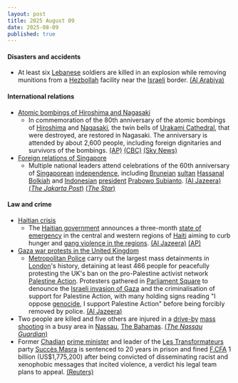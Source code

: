 ```yaml
---
layout: post
title: 2025 August 09
date: 2025-08-09
published: true
---
```



#### Disasters and accidents

* At least six [Lebanese](https://en.wikipedia.org/wiki/Lebanon "Lebanon") soldiers are killed in an explosion while removing munitions from a [Hezbollah](https://en.wikipedia.org/wiki/Hezbollah "Hezbollah") facility near the [Israeli](https://en.wikipedia.org/wiki/Israel%E2%80%93Lebanon_border "Israel–Lebanon border") border. [(Al Arabiya)](https://english.alarabiya.net/News/middle-east/2025/08/09/munitions-blast-in-hezbollah-site-kills-5-lebanese-troops-military-source-)

#### International relations

* [Atomic bombings of Hiroshima and Nagasaki](https://en.wikipedia.org/wiki/Atomic_bombings_of_Hiroshima_and_Nagasaki "Atomic bombings of Hiroshima and Nagasaki")
  * In commemoration of the 80th anniversary of the atomic bombings of [Hiroshima](https://en.wikipedia.org/wiki/Hiroshima "Hiroshima") and [Nagasaki](https://en.wikipedia.org/wiki/Nagasaki "Nagasaki"), the twin bells of [Urakami Cathedral](https://en.wikipedia.org/wiki/Urakami_Cathedral "Urakami Cathedral"), that were destroyed, are restored in Nagasaki. The anniversary is attended by about 2,600 people, including foreign dignitaries and survivors of the bombings. [(AP)](https://apnews.com/article/japan-nagasaki-atomic-bombing-anniversary-wwii-ceremony-409af035fc6ca4834f5102592e8d464b) [(CBC)](https://www.cbc.ca/news/world/japan-hiroshima-80th-anniversary-august-9-1.7605183) [(Sky News)](https://news.sky.com/story/survivors-relatives-pledge-to-make-nagasaki-the-last-ever-atomic-bomb-site-on-80th-anniversary-13408947)
* [Foreign relations of Singapore](https://en.wikipedia.org/wiki/Foreign_relations_of_Singapore "Foreign relations of Singapore")
  * Multiple national leaders attend celebrations of the 60th anniversary of [Singaporean](https://en.wikipedia.org/wiki/Singapore "Singapore") [independence](https://en.wikipedia.org/wiki/Independence_of_Singapore_Agreement_1965 "Independence of Singapore Agreement 1965"), including [Bruneian](https://en.wikipedia.org/wiki/Brunei "Brunei") [sultan](https://en.wikipedia.org/wiki/Sultan_of_Brunei "Sultan of Brunei") [Hassanal Bolkiah](https://en.wikipedia.org/wiki/Hassanal_Bolkiah "Hassanal Bolkiah") and [Indonesian](https://en.wikipedia.org/wiki/Indonesia "Indonesia") [president](https://en.wikipedia.org/wiki/President_of_Indonesia "President of Indonesia") [Prabowo Subianto](https://en.wikipedia.org/wiki/Prabowo_Subianto "Prabowo Subianto"). [(Al Jazeera)](https://www.aljazeera.com/news/2025/8/9/singapore-celebrates-success-on-60th-anniversary-but-challenges-loom-ahead) [(*The Jakarta Post*)](https://www.thejakartapost.com/world/2025/08/10/prabowo-joins-singapores-national-day-parade.html) [(*The Star*)](https://www.thestar.com.my/news/nation/2025/08/09/zahid-arrives-in-singapore-for-the-2025-singapore-national-day-parade)

#### Law and crime

* [Haitian crisis](https://en.wikipedia.org/wiki/Haitian_crisis "Haitian crisis")
  * The [Haitian government](https://en.wikipedia.org/wiki/Haitian_government "Haitian government") announces a three-month [state of emergency](https://en.wikipedia.org/wiki/State_of_emergency "State of emergency") in the central and western regions of [Haiti](https://en.wikipedia.org/wiki/Haiti "Haiti") aiming to curb hunger and [gang violence in the regions](https://en.wikipedia.org/wiki/Haitian_conflict_%282020-Present%29 "Haitian conflict (2020-Present)"). [(Al Jazeera)](https://www.aljazeera.com/news/2025/8/9/haiti-declares-three-month-state-of-emergency-as-gang-violence-spikes) [(AP)](https://apnews.com/article/haiti-state-of-emergency-gangs-west-artibonite-5afeb9b859928436eaf4c362fbb91489)
* [Gaza war protests in the United Kingdom](https://en.wikipedia.org/wiki/Gaza_war_protests_in_the_United_Kingdom "Gaza war protests in the United Kingdom")
  * [Metropolitan Police](https://en.wikipedia.org/wiki/Metropolitan_Police "Metropolitan Police") carry out the largest mass detainments in [London](https://en.wikipedia.org/wiki/London "London")'s history, detaining at least 466 people for peacefully protesting the UK's ban on the pro-Palestine activist network [Palestine Action](https://en.wikipedia.org/wiki/Palestine_Action "Palestine Action"). Protesters gathered in [Parliament Square](https://en.wikipedia.org/wiki/Parliament_Square "Parliament Square") to denounce the [Israeli invasion of Gaza](https://en.wikipedia.org/wiki/Israeli_invasion_of_Gaza "Israeli invasion of Gaza") and the criminalisation of support for Palestine Action, with many holding signs reading "I oppose [genocide](https://en.wikipedia.org/wiki/Gaza_genocide "Gaza genocide"), I support Palestine Action" before being forcibly removed by police. [(Al Jazeera)](https://www.aljazeera.com/news/2025/8/9/uk-police-arrest-at-least-200-in-palestine-action-protest-in-london)
* Two people are killed and five others are injured in a [drive-by](https://en.wikipedia.org/wiki/Drive-by_shooting "Drive-by shooting") [mass shooting](https://en.wikipedia.org/wiki/Mass_shooting "Mass shooting") in a busy area in [Nassau](https://en.wikipedia.org/wiki/Nassau%2C_The_Bahamas "Nassau, The Bahamas"), [The Bahamas](https://en.wikipedia.org/wiki/The_Bahamas "The Bahamas"). [(*The Nassau Guardian*)](https://www.thenassauguardian.com/news/two-dead-five-others-injured-in-shooting/article_7f07d912-d6d4-4fbf-9434-dc0ebb85b88c.html)
* Former [Chadian](https://en.wikipedia.org/wiki/Chad "Chad") [prime minister](https://en.wikipedia.org/wiki/Prime_minister_of_Chad "Prime minister of Chad") and leader of the [Les Transformateurs](https://en.wikipedia.org/wiki/Les_Transformateurs "Les Transformateurs") party [Succès Masra](https://en.wikipedia.org/wiki/Succ%C3%A8s_Masra "Succès Masra") is sentenced to 20 years in prison and fined [F.CFA](https://en.wikipedia.org/wiki/Central_African_CFA_franc "Central African CFA franc") 1 billion (US$1,775,200) after being convicted of disseminating racist and xenophobic messages that incited violence, a verdict his legal team plans to appeal. [(Reuters)](https://www.reuters.com/world/africa/chads-former-pm-opposition-leader-sentenced-20-years-2025-08-09/)
